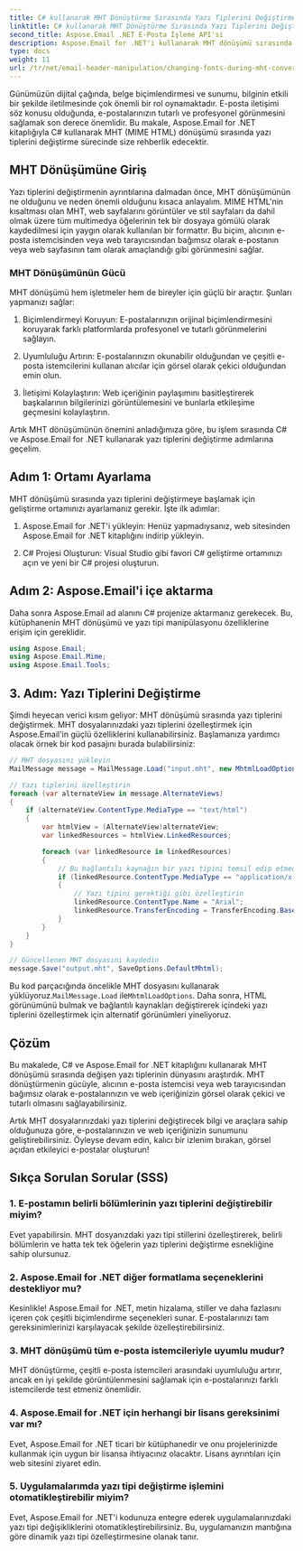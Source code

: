 ```yaml
---
title: C# kullanarak MHT Dönüştürme Sırasında Yazı Tiplerini Değiştirme
linktitle: C# kullanarak MHT Dönüştürme Sırasında Yazı Tiplerini Değiştirme
second_title: Aspose.Email .NET E-Posta İşleme API'si
description: Aspose.Email for .NET'i kullanarak MHT dönüşümü sırasında yazı tiplerini nasıl değiştireceğinizi öğrenin. Kaynak koduyla adım adım kılavuz. E-posta arşivleme ve belge yönetimi için mükemmeldir.
type: docs
weight: 11
url: /tr/net/email-header-manipulation/changing-fonts-during-mht-conversion-using-csharp/
---
```


Günümüzün dijital çağında, belge biçimlendirmesi ve sunumu, bilginin etkili bir şekilde iletilmesinde çok önemli bir rol oynamaktadır. E-posta iletişimi söz konusu olduğunda, e-postalarınızın tutarlı ve profesyonel görünmesini sağlamak son derece önemlidir. Bu makale, Aspose.Email for .NET kitaplığıyla C# kullanarak MHT (MIME HTML) dönüşümü sırasında yazı tiplerini değiştirme sürecinde size rehberlik edecektir.

## MHT Dönüşümüne Giriş

Yazı tiplerini değiştirmenin ayrıntılarına dalmadan önce, MHT dönüşümünün ne olduğunu ve neden önemli olduğunu kısaca anlayalım. MIME HTML'nin kısaltması olan MHT, web sayfalarını görüntüler ve stil sayfaları da dahil olmak üzere tüm multimedya öğelerinin tek bir dosyaya gömülü olarak kaydedilmesi için yaygın olarak kullanılan bir formattır. Bu biçim, alıcının e-posta istemcisinden veya web tarayıcısından bağımsız olarak e-postanın veya web sayfasının tam olarak amaçlandığı gibi görünmesini sağlar.

### MHT Dönüşümünün Gücü

MHT dönüşümü hem işletmeler hem de bireyler için güçlü bir araçtır. Şunları yapmanızı sağlar:

1. Biçimlendirmeyi Koruyun: E-postalarınızın orijinal biçimlendirmesini koruyarak farklı platformlarda profesyonel ve tutarlı görünmelerini sağlayın.

2. Uyumluluğu Artırın: E-postalarınızın okunabilir olduğundan ve çeşitli e-posta istemcilerini kullanan alıcılar için görsel olarak çekici olduğundan emin olun.

3. İletişimi Kolaylaştırın: Web içeriğinin paylaşımını basitleştirerek başkalarının bilgilerinizi görüntülemesini ve bunlarla etkileşime geçmesini kolaylaştırın.

Artık MHT dönüşümünün önemini anladığımıza göre, bu işlem sırasında C# ve Aspose.Email for .NET kullanarak yazı tiplerini değiştirme adımlarına geçelim.

## Adım 1: Ortamı Ayarlama

MHT dönüşümü sırasında yazı tiplerini değiştirmeye başlamak için geliştirme ortamınızı ayarlamanız gerekir. İşte ilk adımlar:

1. Aspose.Email for .NET'i yükleyin: Henüz yapmadıysanız, web sitesinden Aspose.Email for .NET kitaplığını indirip yükleyin.

2. C# Projesi Oluşturun: Visual Studio gibi favori C# geliştirme ortamınızı açın ve yeni bir C# projesi oluşturun.

## Adım 2: Aspose.Email'i içe aktarma

Daha sonra Aspose.Email ad alanını C# projenize aktarmanız gerekecek. Bu, kütüphanenin MHT dönüşümü ve yazı tipi manipülasyonu özelliklerine erişim için gereklidir.

```csharp
using Aspose.Email;
using Aspose.Email.Mime;
using Aspose.Email.Tools;
```

## 3. Adım: Yazı Tiplerini Değiştirme

Şimdi heyecan verici kısım geliyor: MHT dönüşümü sırasında yazı tiplerini değiştirmek. MHT dosyalarınızdaki yazı tiplerini özelleştirmek için Aspose.Email'in güçlü özelliklerini kullanabilirsiniz. Başlamanıza yardımcı olacak örnek bir kod pasajını burada bulabilirsiniz:

```csharp
// MHT dosyasını yükleyin
MailMessage message = MailMessage.Load("input.mht", new MhtmlLoadOptions());

// Yazı tiplerini özelleştirin
foreach (var alternateView in message.AlternateViews)
{
    if (alternateView.ContentType.MediaType == "text/html")
    {
        var htmlView = (AlternateView)alternateView;
        var linkedResources = htmlView.LinkedResources;

        foreach (var linkedResource in linkedResources)
        {
            // Bu bağlantılı kaynağın bir yazı tipini temsil edip etmediğini kontrol edin
            if (linkedResource.ContentType.MediaType == "application/x-font-ttf")
            {
                // Yazı tipini gerektiği gibi özelleştirin
                linkedResource.ContentType.Name = "Arial";
                linkedResource.TransferEncoding = TransferEncoding.Base64;
            }
        }
    }
}

// Güncellenen MHT dosyasını kaydedin
message.Save("output.mht", SaveOptions.DefaultMhtml);
```

 Bu kod parçacığında öncelikle MHT dosyasını kullanarak yüklüyoruz.`MailMessage.Load` ile`MhtmlLoadOptions`. Daha sonra, HTML görünümünü bulmak ve bağlantılı kaynakları değiştirerek içindeki yazı tiplerini özelleştirmek için alternatif görünümleri yineliyoruz.

## Çözüm

Bu makalede, C# ve Aspose.Email for .NET kitaplığını kullanarak MHT dönüşümü sırasında değişen yazı tiplerinin dünyasını araştırdık. MHT dönüştürmenin gücüyle, alıcının e-posta istemcisi veya web tarayıcısından bağımsız olarak e-postalarınızın ve web içeriğinizin görsel olarak çekici ve tutarlı olmasını sağlayabilirsiniz.

Artık MHT dosyalarınızdaki yazı tiplerini değiştirecek bilgi ve araçlara sahip olduğunuza göre, e-postalarınızın ve web içeriğinizin sunumunu geliştirebilirsiniz. Öyleyse devam edin, kalıcı bir izlenim bırakan, görsel açıdan etkileyici e-postalar oluşturun!

## Sıkça Sorulan Sorular (SSS)

### 1. E-postamın belirli bölümlerinin yazı tiplerini değiştirebilir miyim?

   Evet yapabilirsin. MHT dosyanızdaki yazı tipi stillerini özelleştirerek, belirli bölümlerin ve hatta tek tek öğelerin yazı tiplerini değiştirme esnekliğine sahip olursunuz.

### 2. Aspose.Email for .NET diğer formatlama seçeneklerini destekliyor mu?

   Kesinlikle! Aspose.Email for .NET, metin hizalama, stiller ve daha fazlasını içeren çok çeşitli biçimlendirme seçenekleri sunar. E-postalarınızı tam gereksinimlerinizi karşılayacak şekilde özelleştirebilirsiniz.

### 3. MHT dönüşümü tüm e-posta istemcileriyle uyumlu mudur?

   MHT dönüştürme, çeşitli e-posta istemcileri arasındaki uyumluluğu artırır, ancak en iyi şekilde görüntülenmesini sağlamak için e-postalarınızı farklı istemcilerde test etmeniz önemlidir.

### 4. Aspose.Email for .NET için herhangi bir lisans gereksinimi var mı?

   Evet, Aspose.Email for .NET ticari bir kütüphanedir ve onu projelerinizde kullanmak için uygun bir lisansa ihtiyacınız olacaktır. Lisans ayrıntıları için web sitesini ziyaret edin.

### 5. Uygulamalarımda yazı tipi değiştirme işlemini otomatikleştirebilir miyim?

   Evet, Aspose.Email for .NET'i kodunuza entegre ederek uygulamalarınızdaki yazı tipi değişikliklerini otomatikleştirebilirsiniz. Bu, uygulamanızın mantığına göre dinamik yazı tipi özelleştirmesine olanak tanır.